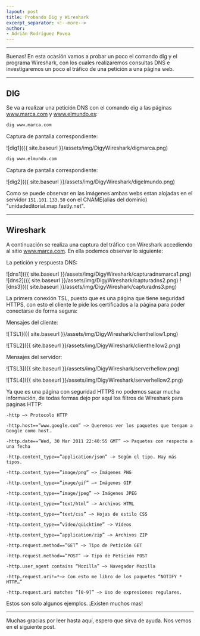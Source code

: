```yaml
---
layout: post
title: Probando Dig y Wireshark
excerpt_separator: <!--more-->
author:
- Adrián Rodríguez Povea
---
```


***

Buenas! En esta ocasión vamos a probar un poco el comando dig y el programa Wireshark, con los cuales realizaremos consultas DNS e investigaremos un poco el tráfico de una petición a una página web.

***

<!--more-->

## DIG    
Se va a realizar una petición DNS con el comando dig a las páginas www.marca.com y www.elmundo.es:

```bash
dig www.marca.com
```
Captura de pantalla correspondiente:    

![dig1]({{ site.baseurl }}/assets/img/DigyWireshark/digmarca.png) 

```bash
dig www.elmundo.com
```
Captura de pantalla correspondiente:    

![dig2]({{ site.baseurl }}/assets/img/DigyWireshark/digelmundo.png)     

Como se puede observar en las imágenes ambas webs estan alojadas en el servidor `151.101.133.50` con el CNAME(alias del dominio) "unidadeditorial.map.fastly.net".    

***

## Wireshark

A continuación se realiza una captura del tráfico con Wireshark accediendo al sitio www.marca.com.
En ella podemos observar lo siguiente:

La petición y respuesta DNS:

![dns1]({{ site.baseurl }}/assets/img/DigyWireshark/capturadnsmarca1.png)
![dns2]({{ site.baseurl }}/assets/img/DigyWireshark/capturadns2.png)
![dns3]({{ site.baseurl }}/assets/img/DigyWireshark/capturadns3.png)

La primera conexión TSL, puesto que es una página que tiene seguridad HTTPS, con esto el cliente le pide los certificados a la página para poder conectarse de forma segura:    

Mensajes del cliente:    

![TSL1]({{ site.baseurl }}/assets/img/DigyWireshark/clienthellow1.png)

![TSL2]({{ site.baseurl }}/assets/img/DigyWireshark/clienthellow2.png)

Mensajes del servidor:    

![TSL3]({{ site.baseurl }}/assets/img/DigyWireshark/serverhellow.png)

![TSL4]({{ site.baseurl }}/assets/img/DigyWireshark/serverhellow2.png)

Ya que es una página con seguridad HTTPS no podemos sacar mucha información, de todas formas dejo por aquí los filtros de Wireshark para paginas HTTP:   

	-http —> Protocolo HTTP

	-http.host==”www.google.com” —> Queremos ver los paquetes que tengan a Google como host.

	-http.date==”Wed, 30 Mar 2011 22:40:55 GMT” —> Paquetes con respecto a una fecha

	-http.content_type==”application/json” —> Según el tipo. Hay más tipos.

	-http.content_type==”image/png” —> Imágenes PNG

	-http.content_type==”image/gif” —> Imágenes GIF

	-http.content_type==”image/jpeg” —> Imágenes JPEG

	-http.content_type==”text/html” —> Archivos HTML

	-http.content_type==”text/css” —> Hojas de estilo CSS

	-http.content_type==”video/quicktime” —> Vídeos

	-http.content_type==”application/zip” —> Archivos ZIP

	-http.request.method==”GET” —> Tipo de Petición GET

	-http.request.method==”POST” —> Tipo de Petición POST

	-http.user_agent contains “Mozilla” —> Navegador Mozilla

	-http.request.uri!=*—> Con esto me libro de los paquetes “NOTIFY * HTTP…”

	-http.request.uri matches “[0-9]” —> Uso de expresiones regulares.

Estos son solo algunos ejemplos. ¡Existen muchos mas!    

***

Muchas gracias por leer hasta aquí, espero que sirva de ayuda. Nos vemos en el siguiente post.